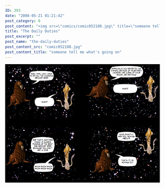 ```yaml
---
ID: 393
date: "2008-05-21 01:21:42"
post_category: 0
post_content: "<img src=\"comics/comic052108.jpg\" title=\"someone tell me what's going on\" />"
title: "The Daily Duties"
post_excerpt: ""
post_name: "the-daily-duties"
post_content_src: "comic052108.jpg"
post_content_title: "someone tell me what's going on"
---
```



[![someone tell me what's going on](/comics-hi-res/comic052108.jpg)](/comics-hi-res/comic052108.jpg)
